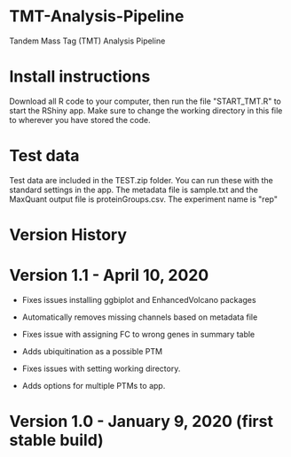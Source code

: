# TMT-Analysis-Pipeline
Tandem Mass Tag (TMT) Analysis Pipeline

# Install instructions
Download all R code to your computer, then run the file "START_TMT.R" to start the RShiny app. Make sure to change the working directory in this file to wherever you have stored the code.

# Test data
Test data are included in the TEST.zip folder. You can run these with the standard settings in the app. The metadata file is sample.txt and the MaxQuant output file is proteinGroups.csv. The experiment name is "rep"

# Version History

# Version 1.1 - April 10, 2020 

- Fixes issues installing ggbiplot and EnhancedVolcano packages

- Automatically removes missing channels based on metadata file

- Fixes issue with assigning FC to wrong genes in summary table

- Adds ubiquitination as a possible PTM

- Fixes issues with setting working directory.

- Adds options for multiple PTMs to app.


# Version 1.0 - January 9, 2020 (first stable build)
